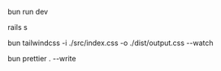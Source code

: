 bun run dev

rails s

bun tailwindcss -i ./src/index.css -o ./dist/output.css --watch

bun prettier . --write
